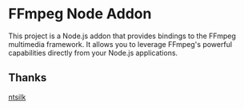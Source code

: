 # FFmpeg Node Addon
This project is a Node.js addon that provides bindings to the FFmpeg multimedia framework. It allows you to leverage FFmpeg's powerful capabilities directly from your Node.js applications.

## Thanks
[ntsilk](https://github.com/ntsilk/ntsilk)